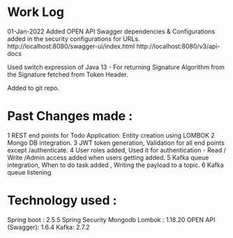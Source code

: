 Work Log
=============================

01-Jan-2022
Added OPEN API Swagger dependencies & Configurations added in the security configurations for URLs.
http://localhost:8080/swagger-ui/index.html
http://localhost:8080/v3/api-docs

Used switch expression of Java 13 - For returning Signature Algorithm from the Signature fetched from Token Header.

Added to git repo.

Past Changes made : 
========================
1   REST end points for Todo Application. Entity creation using LOMBOK
2   Mongo DB integration.
3   JWT token generation, Validation for all end points except /authenticate.
4   User roles added, Used it for authentication - Read / Write /Admin access added when users getting added.
5   Kafka queue integration, When to do task added , Writing the payload to a topic.
6   Kafka queue listening 


Technology used :
=========================
Spring boot :   2.5.5
Spring Security
Mongodb
Lombok :    1.18.20
OPEN API (Swagger): 1.6.4
Kafka:  2.7.2




